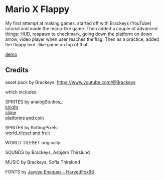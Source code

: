 # Mario X Flappy

My first attempt at making games. started off with Brackeys (YouTube) tutorial and made the mario-like game. Then added a couple of advanced things:
HUD, respawn to checkmark, going down the platform on down arrow, video player when user reaches the flag. Then as a practice, added the floppy bird -like game on top of that.

[demo](demo.mp4) 

## Credits

asset pack by Brackeys: https://www.youtube.com/@Brackeys

which includes:     

SPRITES by analogStudios_:  
[knight](https://analogstudios.itch.io/camelot)  
[slime](https://analogstudios.itch.io/dungeonsprites)    
[platforms and coin](https://analogstudios.itch.io/four-seasons-platformer-sprites)  

SPRITES by RottingPixels:   
[world_tileset and fruit](https://rottingpixels.itch.io/four-seasons-platformer-tileset-16x16free)   

WORLD TILESET originally 

SOUNDS by Brackeys, Asbjørn Thirslund   

MUSIC by Brackeys, Sofia Thirslund  

FONTS by [Jayvee Enaguas - HarvettFox96](https://www.dafont.com/pixel-operator.font?l[]=10&l[]=1)
